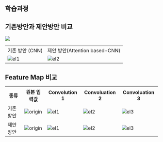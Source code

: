 <h2>학습과정</h2>

<h2>기존방안과 제안방안 비교</h2>
<img src="github.com/Jun0zo/visualize_dqn_simulation/assets/37208901/5eecce20-f7b9-4415-b42c-688fc4d8d349">
<table>
  <tr>
    <td>기존 방안 (CNN)</td>
    <td>제안 방안(Attention based-CNN)</td>
  </tr>
  <tr>
    <td>
        <img src="https://github.com/Jun0zo/visualize_dqn_simulation/assets/37208901/7b2aa31b-e2f0-4c1d-8714-766f8ba0d6b1" alt="el1">
    </td>
    <td>
      <img src="https://github.com/Jun0zo/visualize_dqn_simulation/assets/37208901/54bc31b7-7f1f-4150-b59a-513616015ac5" alt="el2">
    </td>
  </tr>
</table>

<h2>Feature Map 비교</h2>

<table>
<tr>
    <th>종류</th>
    <th>원본 입력값</th>
    <th>Convolution 1</th>
    <th>Convoluation 2</th>
    <th>Convoluation 3</th>
  </tr>
  <tr>
    <td>
        기존 방안
    </td>
    <td>
        <img src="https://github.com/Jun0zo/visualize_dqn_simulation/assets/37208901/eb5dbf4d-ac2c-4463-9b04-637f43de1133" alt="origin"/>
    </td>
    <td>
      <img src="https://github.com/Jun0zo/visualize_dqn_simulation/assets/37208901/f13721f6-1aa1-412d-b78a-87febbdfa328" alt="el1">
    </td>
    <td>
      <img src="https://github.com/Jun0zo/visualize_dqn_simulation/assets/37208901/35346d70-a5ee-4c9c-92cd-ae36b26df927" alt="el2">
    </td>
    <td>
      <img src="https://github.com/Jun0zo/visualize_dqn_simulation/assets/37208901/23b3d2e5-61cb-46e1-990b-eb419e30123f" alt="el3">
    </td>
  </tr>
  <tr>
    <td>
        제안 방안
    </td>
    <td>
        <img src="https://github.com/Jun0zo/visualize_dqn_simulation/assets/37208901/eb5dbf4d-ac2c-4463-9b04-637f43de1133" alt="origin"/>
    </td>
    <td>
      <img src="https://github.com/Jun0zo/visualize_dqn_simulation/assets/37208901/7619806f-db3e-4aa5-93e2-0622e0ba06fe" alt="el1">
    </td>
    <td>
      <img src="https://github.com/Jun0zo/visualize_dqn_simulation/assets/37208901/fa1612c8-96c3-4282-b6c8-5fc972ac906f" alt="el2">
    </td>
    <td>
      <img src="https://github.com/Jun0zo/visualize_dqn_simulation/assets/37208901/1cc2254c-2f97-4216-a50e-4f96ef4cb7db" alt="el3">
    </td>
  </tr>
</table>
